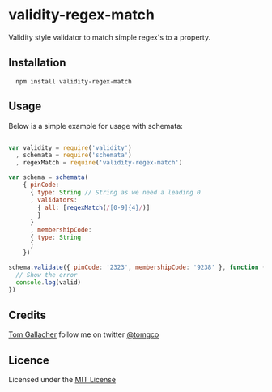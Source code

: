 validity-regex-match
===========================================

Validity style validator to match simple regex's to a property.

## Installation

      npm install validity-regex-match

## Usage

Below is a simple example for usage with schemata:

```js

var validity = require('validity')
  , schemata = require('schemata')
  , regexMatch = require('validity-regex-match')

var schema = schemata(
    { pinCode:
      { type: String // String as we need a leading 0
      , validators:
        { all: [regexMatch(/[0-9]{4}/)]
        }
      }
      , membershipCode:
      { type: String
      }
    })

schema.validate({ pinCode: '2323', membershipCode: '9238' }, function (error, valid) {
  // Show the error
  console.log(valid)
})

```

## Credits
[Tom Gallacher](https://github.com/tomgco/) follow me on twitter [@tomgco](http://twitter.com/tomgco)

## Licence
Licensed under the [MIT License](http://opensource.org/licenses/MIT)